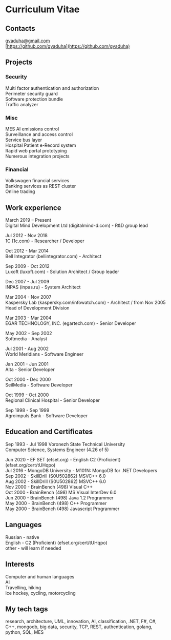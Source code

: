 # Curriculum Vitae

## Contacts
gvaduha@gmail.com  
[https://github.com/gvaduha](https://github.com/gvaduha)  

## Projects

### Security
Multi factor authentication and authorization  
Perimeter security guard  
Software protection bundle  
Traffic analyzer  

### Misc 
MES AI emissions control  
Surveillance and access control  
Service bus layer  
Hospital Patient e-Record system  
Rapid web portal prototyping  
Numerous integration projects  

### Financial
Volkswagen financial services  
Banking services as REST cluster  
Online trading  

## Work experience

March 2019 – Present  
Digital Mind Development Ltd (digitalmind-d.com) - R&D group lead  
  
Jul 2012 - Nov 2018  
1C (1c.com) - Researcher / Developer  
  
Oct 2012 - Mar 2014  
Bell Integrator (bellintegrator.com) - Architect  
  
Sep 2009 - Oct 2012  
Luxoft (luxoft.com) - Solution Architect / Group leader  
  
Dec 2007 - Jul 2009  
INPAS (inpas.ru) - System Architect  
  
Mar 2004 - Nov 2007  
Kaspersky Lab (kaspersky.com/infowatch.com) - Architect / from Nov 2005 Head of Development Division  
  
Mar 2003 - Mar 2004  
EGAR TECHNOLOGY, INC. (egartech.com) - Senior Developer  
  
May 2002 - Sep 2002  
Softmedia - Analyst  
  
Jul 2001 - Aug 2002  
World Meridians - Software Engineer  
  
Jan 2001 - Jun 2001  
Alta - Senior Developer  
  
Oct 2000 - Dec 2000  
SeilMedia - Software Developer  
  
Oct 1999 - Oct 2000  
Regional Clinical Hospital - Senior Developer  
  
Sep 1998 - Sep 1999  
Agroimpuls Bank - Software Developer  


## Education and Certificates

Sep 1993 - Jul 1998 Voronezh State Technical University  
Computer Science, Systems Engineer (4.26 of 5)  
  
Jun 2020 - EF SET (efset.org) - English C2 (Proficient) (efset.org/cert/tUHqpo)  
Jul 2016 - MongoDB University - M101N: MongoDB for .NET Developers  
Sep 2002 - SkillDrill (S0U502862) MSVC++ 6.0  
Aug 2002 - SkillDrill (S0U502862) MSVC++ 6.0  
Nov 2000 - BrainBench (498) Visual C++  
Oct 2000 - BrainBench (498) MS Visual InterDev 6.0  
Jun 2000 - BrainBench (498) Java 1.2 Programmer  
May 2000 - BrainBench (498) C++ Programmer  
May 2000 - BrainBench (498) Javascript Programmer  


## Languages
Russian - native  
English - C2 (Proficient) (efset.org/cert/tUHqpo)  
other - will learn if needed  

## Interests
Computer and human languages  
AI  
Travelling, hiking  
Ice hockey, cycling, motorcycling  

## My tech tags
research, architecture, UML, innovation, AI, classification, .NET, F#, C#, C++, mongodb, big data, security, TCP, REST, authentication, golang, python, SQL, MES
